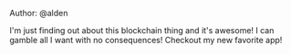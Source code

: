 Author: @alden

I'm just finding out about this blockchain thing and it's awesome! I can gamble all I want with no consequences! Checkout my new favorite app!
